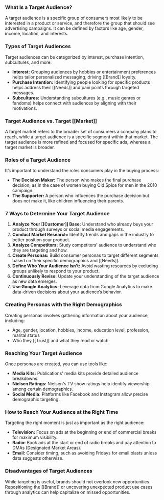 ### What Is a Target Audience?

A target audience is a specific group of consumers most likely to be interested in a product or service, and therefore the group that should see advertising campaigns. It can be defined by factors like age, gender, income, location, and interests.

### Types of Target Audiences

Target audiences can be categorized by interest, purchase intention, subcultures, and more:

- **Interest:** Grouping audiences by hobbies or entertainment preferences helps tailor personalized messaging, driving [[Brand]] loyalty.
- **Purchase Intention:** Identifying people looking for specific products helps address their [[Needs]] and pain points through targeted messages.
- **Subcultures:** Understanding subcultures (e.g., music genres or fandoms) helps connect with audiences by aligning with their motivations.

### Target Audience vs. Target [[Market]]

A target market refers to the broader set of consumers a company plans to reach, while a target audience is a specific segment within that market. The target audience is more refined and focused for specific ads, whereas a target market is broader.

### Roles of a Target Audience

It’s important to understand the roles consumers play in the buying process:
- **The Decision Maker:** The person who makes the final purchase decision, as in the case of women buying Old Spice for men in the 2010 campaign.
- **The Supporter:** A person who influences the purchase decision but does not make it, like children influencing their parents.

### 7 Ways to Determine Your Target Audience

1. **Analyze Your [[Customer]] Base:** Understand who already buys your product through surveys or social media engagements.
2. **Conduct Market Research:** Identify trends and gaps in the industry to better position your product.
3. **Analyze Competitors:** Study competitors’ audience to understand who they are targeting and how.
4. **Create Personas:** Build consumer personas to target different segments based on their specific demographics and [[Needs]].
5. **Define Who Your Audience Isn’t:** Avoid wasting resources by excluding groups unlikely to respond to your product.
6. **Continuously Revise:** Update your understanding of the target audience as new data emerges.
7. **Use Google Analytics:** Leverage data from Google Analytics to make data-driven decisions about your audience’s behavior.

### Creating Personas with the Right Demographics

Creating personas involves gathering information about your audience, including:
- Age, gender, location, hobbies, income, education level, profession, marital status
- Who they [[Trust]] and what they read or watch

### Reaching Your Target Audience

Once personas are created, you can use tools like:
- **Media Kits:** Publications' media kits provide detailed audience breakdowns.
- **Nielsen Ratings:** Nielsen's TV show ratings help identify viewership among certain demographics.
- **Social Media:** Platforms like Facebook and Instagram allow precise demographic targeting.

### How to Reach Your Audience at the Right Time

Targeting the right moment is just as important as the right audience:
- **Television:** Focus on ads at the beginning or end of commercial breaks for maximum visibility.
- **Radio:** Book ads at the start or end of radio breaks and pay attention to DMAs (Designated Market Areas).
- **Email:** Consider timing, such as avoiding Fridays for email blasts unless data suggests otherwise.

### Disadvantages of Target Audiences

While targeting is useful, brands should not overlook new opportunities. Repositioning the [[Brand]] or uncovering unexpected product use cases through analytics can help capitalize on missed opportunities.